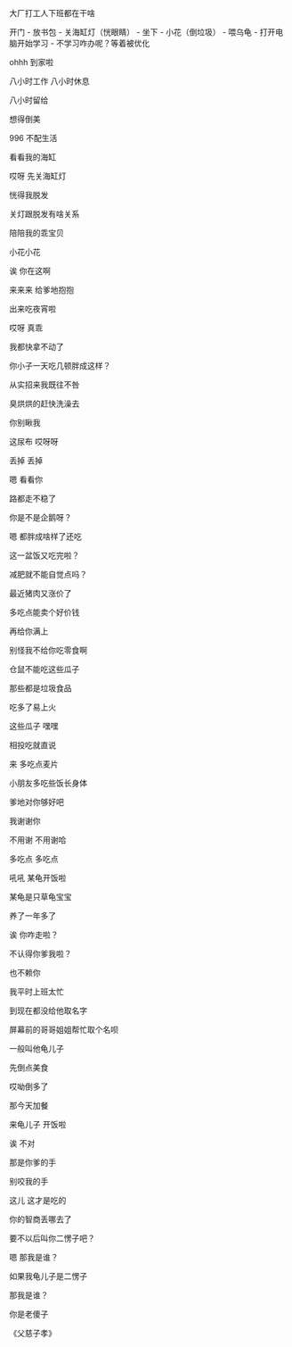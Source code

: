 大厂打工人下班都在干啥



开门 - 放书包 - 关海缸灯（恍眼睛） - 坐下 - 小花（倒垃圾） - 喂乌龟 - 打开电脑开始学习 - 不学习咋办呢？等着被优化



ohhh 到家啦

八小时工作 八小时休息

八小时留给

想得倒美

996 不配生活



看看我的海缸

哎呀 先关海缸灯

恍得我脱发

关灯跟脱发有啥关系



陪陪我的乖宝贝

小花小花

诶 你在这啊

来来来 给爹地抱抱

出来吃夜宵啦

哎呀  真乖

我都快拿不动了

你小子一天吃几顿胖成这样？

从实招来我既往不咎

臭烘烘的赶快洗澡去

你别瞅我

这尿布 哎呀呀

丢掉 丢掉

嗯 看看你

路都走不稳了

你是不是企鹅呀？

嗯 都胖成啥样了还吃



这一盆饭又吃完啦？

减肥就不能自觉点吗？

最近猪肉又涨价了

多吃点能卖个好价钱

再给你满上

别怪我不给你吃零食啊

仓鼠不能吃这些瓜子

那些都是垃圾食品

吃多了易上火

这些瓜子 嘿嘿

相投吃就直说



来 多吃点麦片

小朋友多吃些饭长身体

爹地对你够好吧

我谢谢你

不用谢 不用谢哈

多吃点 多吃点



吼吼 某龟开饭啦

某龟是只草龟宝宝

养了一年多了

诶 你咋走啦？

不认得你爹我啦？

也不赖你

我平时上班太忙

到现在都没给他取名字

屏幕前的哥哥姐姐帮忙取个名呗

一般叫他龟儿子

先倒点美食

哎呦倒多了

那今天加餐

来龟儿子 开饭啦



诶 不对

那是你爹的手

别咬我的手

这儿 这才是吃的

你的智商丢哪去了

要不以后叫你二愣子吧？

嗯 那我是谁？

如果我龟儿子是二愣子

那我是谁？

你是老傻子

《父慈子孝》

